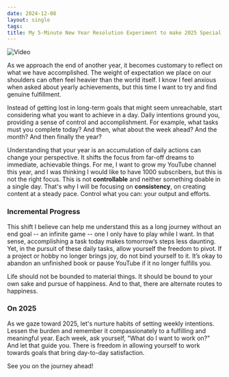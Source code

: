 ```yaml
---
date: 2024-12-08
layout: single
tags:
title: My 5-Minute New Year Resolution Experiment to make 2025 Special
---
```


![Video](https://youtu.be/sLkAfhfOQXU)

As we approach the end of another year, it becomes customary to reflect on what we have accomplished. The weight of expectation we place on our shoulders can often feel heavier than the world itself. I know I feel anxious when asked about yearly achievements, but this time I want to try and find genuine fulfillment.

Instead of getting lost in long-term goals that might seem unreachable, start considering what you want to achieve in a day. Daily intentions ground you, providing a sense of control and accomplishment. For example, what tasks must you complete today? 
And then, what about the week ahead? And the month? And then finally the year?

Understanding that your year is an accumulation of daily actions can change your perspective. It shifts the focus from far-off dreams to immediate, achievable things. For me, I want to grow my YouTube channel this year, and I was thinking I would like to have 1000 subscribers, but this is not the right focus. This is not **controllable** and neither something doable in a single day. That's why I will be focusing on **consistency**, on creating content at a steady pace. Control what you can: your output and efforts.

### Incremental Progress

This shift I believe can help me understand this as a long journey without an end goal -- an infinite game -- one I only have to play while I want. In that sense, accomplishing a task today makes tomorrow’s steps less daunting. Yet, in the pursuit of these daily tasks, allow yourself the freedom to pivot. If a project or hobby no longer brings joy, do not bind yourself to it. It’s okay to abandon an unfinished book or pause YouTube if it no longer fulfills you. 

Life should not be bounded to material things. It should be bound to your own sake and pursue of happiness. And to that, there are alternate routes to happiness.

### On 2025

As we gaze toward 2025, let's nurture habits of setting weekly intentions. Lessen the burden and remember it compassionately to a fulfilling and meaningful year. Each week, ask yourself, "What do I want to work on?" And let that guide you. There is freedom in allowing yourself to work towards goals that bring day-to-day satisfaction. 

See you on the journey ahead!
